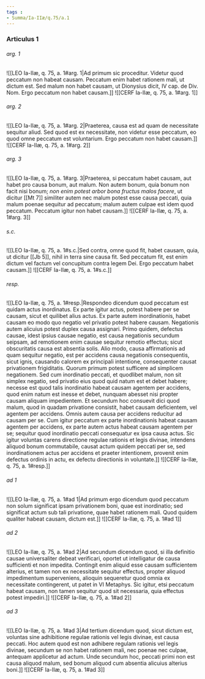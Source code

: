 ```yaml
---
tags : 
- Summa/Ia-IIæ/q.75/a.1
---
```


### Articulus 1

###### arg. 1
![[LEO Ia-IIæ, q. 75, a. 1#arg. 1|Ad primum sic proceditur. Videtur quod peccatum non habeat causam. Peccatum enim habet rationem mali, ut dictum est. Sed malum non habet causam, ut Dionysius dicit, IV cap. de Div. Nom. Ergo peccatum non habet causam.]]
![[CERF Ia-IIæ, q. 75, a. 1#arg. 1]]

###### arg. 2
![[LEO Ia-IIæ, q. 75, a. 1#arg. 2|Praeterea, causa est ad quam de necessitate sequitur aliud. Sed quod est ex necessitate, non videtur esse peccatum, eo quod omne peccatum est voluntarium. Ergo peccatum non habet causam.]]
![[CERF Ia-IIæ, q. 75, a. 1#arg. 2]]

###### arg. 3
![[LEO Ia-IIæ, q. 75, a. 1#arg. 3|Praeterea, si peccatum habet causam, aut habet pro causa bonum, aut malum. Non autem bonum, quia bonum non facit nisi bonum; *non enim potest arbor bona fructus malos facere*, ut dicitur [[Mt 7]] similiter autem nec malum potest esse causa peccati, quia malum poenae sequitur ad peccatum; malum autem culpae est idem quod peccatum. Peccatum igitur non habet causam.]]
![[CERF Ia-IIæ, q. 75, a. 1#arg. 3]]

###### s.c.
![[LEO Ia-IIæ, q. 75, a. 1#s.c.|Sed contra, omne quod fit, habet causam, quia, ut dicitur [[Jb 5]], nihil in terra sine causa fit. Sed peccatum fit, est enim dictum vel factum vel concupitum contra legem Dei. Ergo peccatum habet causam.]]
![[CERF Ia-IIæ, q. 75, a. 1#s.c.]]

###### resp.
![[LEO Ia-IIæ, q. 75, a. 1#resp.|Respondeo dicendum quod peccatum est quidam actus inordinatus. Ex parte igitur actus, potest habere per se causam, sicut et quilibet alius actus. Ex parte autem inordinationis, habet causam eo modo quo negatio vel privatio potest habere causam. Negationis autem alicuius potest duplex causa assignari. Primo quidem, defectus causae, idest ipsius causae negatio, est causa negationis secundum seipsam, ad remotionem enim causae sequitur remotio effectus; sicut obscuritatis causa est absentia solis. Alio modo, causa affirmationis ad quam sequitur negatio, est per accidens causa negationis consequentis, sicut ignis, causando calorem ex principali intentione, consequenter causat privationem frigiditatis. Quorum primum potest sufficere ad simplicem negationem. Sed cum inordinatio peccati, et quodlibet malum, non sit simplex negatio, sed privatio eius quod quid natum est et debet habere; necesse est quod talis inordinatio habeat causam agentem per accidens, quod enim natum est inesse et debet, nunquam abesset nisi propter causam aliquam impedientem. Et secundum hoc consuevit dici quod malum, quod in quadam privatione consistit, habet causam deficientem, vel agentem per accidens. Omnis autem causa per accidens reducitur ad causam per se. Cum igitur peccatum ex parte inordinationis habeat causam agentem per accidens, ex parte autem actus habeat causam agentem per se; sequitur quod inordinatio peccati consequatur ex ipsa causa actus. Sic igitur voluntas carens directione regulae rationis et legis divinae, intendens aliquod bonum commutabile, causat actum quidem peccati per se, sed inordinationem actus per accidens et praeter intentionem, provenit enim defectus ordinis in actu, ex defectu directionis in voluntate.]]
![[CERF Ia-IIæ, q. 75, a. 1#resp.]]

###### ad 1
![[LEO Ia-IIæ, q. 75, a. 1#ad 1|Ad primum ergo dicendum quod peccatum non solum significat ipsam privationem boni, quae est inordinatio; sed significat actum sub tali privatione, quae habet rationem mali. Quod quidem qualiter habeat causam, dictum est.]]
![[CERF Ia-IIæ, q. 75, a. 1#ad 1]]

###### ad 2
![[LEO Ia-IIæ, q. 75, a. 1#ad 2|Ad secundum dicendum quod, si illa definitio causae universaliter debeat verificari, oportet ut intelligatur de causa sufficienti et non impedita. Contingit enim aliquid esse causam sufficientem alterius, et tamen non ex necessitate sequitur effectus, propter aliquod impedimentum superveniens, alioquin sequeretur quod omnia ex necessitate contingerent, ut patet in VI Metaphys. Sic igitur, etsi peccatum habeat causam, non tamen sequitur quod sit necessaria, quia effectus potest impediri.]]
![[CERF Ia-IIæ, q. 75, a. 1#ad 2]]

###### ad 3
![[LEO Ia-IIæ, q. 75, a. 1#ad 3|Ad tertium dicendum quod, sicut dictum est, voluntas sine adhibitione regulae rationis vel legis divinae, est causa peccati. Hoc autem quod est non adhibere regulam rationis vel legis divinae, secundum se non habet rationem mali, nec poenae nec culpae, antequam applicetur ad actum. Unde secundum hoc, peccati primi non est causa aliquod malum, sed bonum aliquod cum absentia alicuius alterius boni.]]
![[CERF Ia-IIæ, q. 75, a. 1#ad 3]]

